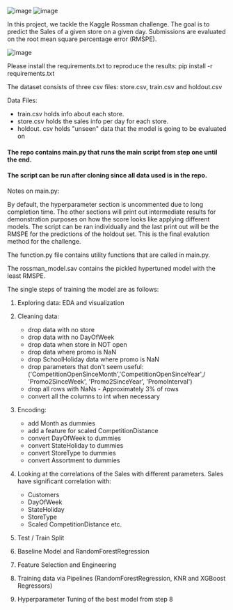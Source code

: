 
![image](https://user-images.githubusercontent.com/76450761/118816778-d1e3f880-b8b2-11eb-8931-a831072c99e1.png)
![image](https://user-images.githubusercontent.com/76450761/118816921-f8a22f00-b8b2-11eb-8e7a-b0a7d45f3929.png)



In this project, we tackle the Kaggle Rossman challenge.
The goal is to predict the Sales of a given store on a given day.
Submissions are evaluated on the root mean square percentage error (RMSPE).

![image](https://user-images.githubusercontent.com/76450761/118817147-31420880-b8b3-11eb-9050-71c27473c5a2.png)

Please install the requirements.txt to reproduce the results:
pip install -r requirements.txt

The dataset consists of three csv files: store.csv, train.csv and holdout.csv

Data Files:
- train.csv holds info about each store.
- store.csv holds the sales info per day for each store.
- holdout. csv holds "unseen" data that the model is going to be evaluated on


#### The repo contains main.py that runs the main script from step one until the end. 
#### The script can be run after cloning since all data used is in the repo.

Notes on main.py:

By default, the hyperparameter section is uncommented due to long completion time. 
The other sections will print out intermediate results for demonstration purposes on how the score looks like applying different models.
The script can be ran individually and the last print out will be the RMSPE for the predictions of the holdout set. 
This is the final evalution method for the challenge.

The function.py file contains utility functions that are called in main.py.

The rossman_model.sav contains the pickled hypertuned model with the least RMSPE.

The single steps of training the model are as follows:

1. Exploring data: EDA and visualization

2. Cleaning data:
   - drop data with no store
   - drop data with no DayOfWeek
   - drop data when store in NOT open
   - drop data where promo is NaN
   - drop SchoolHoliday data where promo is NaN
   - drop parameters that don't seem useful:   
          ('CompetitionOpenSinceMonth','CompetitionOpenSinceYear',/
          'Promo2SinceWeek', 'Promo2SinceYear', 'PromoInterval')
    - drop all rows with NaNs - Approximately 3% of rows
    - convert all the columns to int when necessary

3. Encoding:   
    - add Month as dummies
    - add a feature for scaled CompetitionDistance
    - convert DayOfWeek to dummies
    - convert StateHoliday to dummies
    - convert StoreType to dummies
    - convert Assortment to dummies


4. Looking at the correlations of the Sales with different parameters. Sales have significant correlation with:
      - Customers
      - DayOfWeek
      - StateHoliday
      - StoreType
      - Scaled CompetitionDistance
      etc.

5. Test / Train Split

6. Baseline Model and RandomForestRegression

7. Feature Selection and Engineering

8. Training data via Pipelines (RandomForestRegression, KNR and XGBoost Regressors)

9. Hyperparameter Tuning of the best model from step 8
